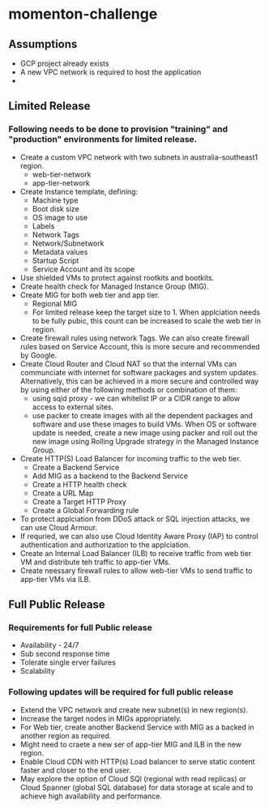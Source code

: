# momenton-challenge

## Assumptions
- GCP project already exists
- A new VPC network is required to host the application
- 

## Limited Release 

### Following needs to be done to provision "training" and "production" environments for limited release.

- Create a custom VPC network with two subnets in australia-southeast1 region.
  - web-tier-network
  - app-tier-network
- Create Instance template, defining:
  - Machine type
  - Boot disk size 
  - OS image to use
  - Labels
  - Network Tags
  - Network/Subnetwork
  - Metadata values
  - Startup Script
  - Service Account and its scope
- Use shielded VMs to protect against rootkits and bootkits.
- Create health check for Managed Instance Group (MIG).
- Create MIG for both web tier and app tier.
  - Regional MIG
  - For limited release keep the target size to 1. When applciation needs to be fully pubic, this count can be increased to scale the web tier in region.
- Create firewall rules using network Tags. We can also create firewall rules based on Service Account, this is more secure and recommended by Google.
- Create Cloud Router and Cloud NAT so that the internal VMs can communciate with internet for software packages and system updates. Alternatively, this can be achieved in a more secure and controlled way by using either of the following methods or combination of them:
  - using sqid proxy - we can whitelist IP or a CIDR range to allow access to external sites.
  - use packer to create images with all the dependent packages and software and use these images to build VMs. When OS or software update is needed, create a new image using packer and roll out the new image using Rolling Upgrade strategy in the Managed Instance Group.
- Create HTTP(S) Load Balancer for incoming traffic to the web tier.
  - Create a Backend Service
  - Add MIG as a backend to the Backend Service
  - Create a HTTP health check
  - Create a URL Map
  - Create a Target HTTP Proxy
  - Create a Global Forwarding rule
- To protect applciation from DDoS attack or SQL injection attacks, we can use Cloud Armour. 
- If requried, we can also use Cloud Identity Aware Proxy (IAP) to control authentication and authorization to the applciation.
- Create an Internal Load Balancer (ILB) to receive traffic from web tier VM and distribute teh traffic to app-tier VMs.
- Create neessary firewall rules to allow web-tier VMs to send traffic to app-tier VMs via ILB. 

## Full Public Release

### Requirements for full Public release
- Availability - 24/7
- Sub second response time
- Tolerate single erver failures
- Scalability 

### Following updates will be required for full public release
- Extend the VPC network and create new subnet(s) in new region(s).
- Increase the target nodes in MIGs appropriately.
- For Web tier, create another Backend Service with MIG as a backed in another region as required.
- Might need to craete a new ser of app-tier MIG and ILB in the new region.
- Enable Cloud CDN with HTTP(s) Load balancer to serve static content faster and closer to the end user.
- May explore the option of Cloud SQl (regional with read replicas) or Cloud Spanner (global SQL database) for data storage at scale and to achieve high availability and performance.
